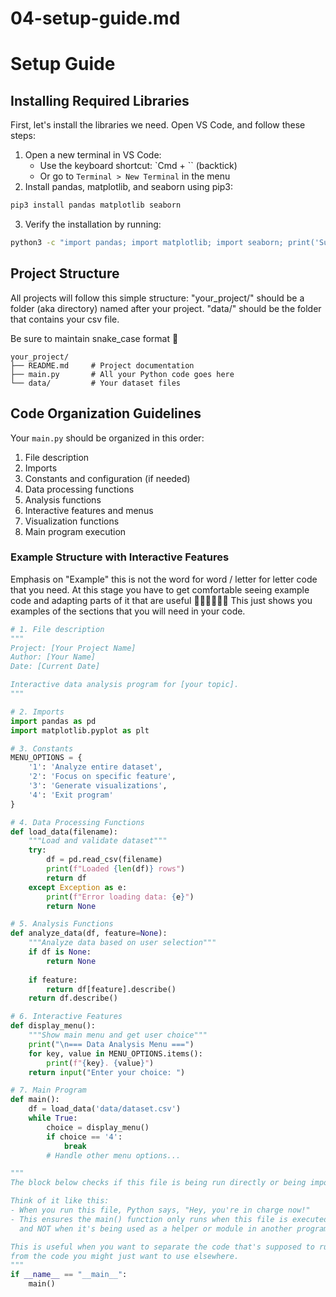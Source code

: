 # 04-setup-guide.md

# Setup Guide

## Installing Required Libraries

First, let's install the libraries we need. Open VS Code, and follow these steps:
1. Open a new terminal in VS Code:
   * Use the keyboard shortcut: `Cmd + `` (backtick)
   * Or go to `Terminal > New Terminal` in the menu
2. Install pandas, matplotlib, and seaborn using pip3:

```bash
pip3 install pandas matplotlib seaborn
```

3. Verify the installation by running:

```bash
python3 -c "import pandas; import matplotlib; import seaborn; print('Success! 🎉')"
```

## Project Structure
All projects will follow this simple structure:
"your_project/" should be a folder (aka directory) named after your project. "data/" should be the folder that contains your csv file. 

Be sure to maintain snake_case format 🐍
```
your_project/
├── README.md     # Project documentation
├── main.py       # All your Python code goes here
└── data/         # Your dataset files
```

## Code Organization Guidelines
Your `main.py` should be organized in this order:
1. File description
2. Imports
3. Constants and configuration (if needed)
4. Data processing functions
5. Analysis functions
6. Interactive features and menus
7. Visualization functions
8. Main program execution

### Example Structure with Interactive Features
Emphasis on "Example" this is not the word for word / letter for letter code that you need. At this stage you have to get comfortable seeing example code and adapting parts of it that are useful 🏋🏽‍♀️🏋🏽‍♂️ This just shows you examples of the sections that you will need in your code.

```python
# 1. File description
"""
Project: [Your Project Name]
Author: [Your Name]
Date: [Current Date]

Interactive data analysis program for [your topic].
"""

# 2. Imports
import pandas as pd
import matplotlib.pyplot as plt

# 3. Constants
MENU_OPTIONS = {
    '1': 'Analyze entire dataset',
    '2': 'Focus on specific feature',
    '3': 'Generate visualizations',
    '4': 'Exit program'
}

# 4. Data Processing Functions
def load_data(filename):
    """Load and validate dataset"""
    try:
        df = pd.read_csv(filename)
        print(f"Loaded {len(df)} rows")
        return df
    except Exception as e:
        print(f"Error loading data: {e}")
        return None

# 5. Analysis Functions
def analyze_data(df, feature=None):
    """Analyze data based on user selection"""
    if df is None:
        return None
    
    if feature:
        return df[feature].describe()
    return df.describe()

# 6. Interactive Features
def display_menu():
    """Show main menu and get user choice"""
    print("\n=== Data Analysis Menu ===")
    for key, value in MENU_OPTIONS.items():
        print(f"{key}. {value}")
    return input("Enter your choice: ")

# 7. Main Program
def main():
    df = load_data('data/dataset.csv')
    while True:
        choice = display_menu()
        if choice == '4':
            break
        # Handle other menu options...

"""
The block below checks if this file is being run directly or being imported into another program. You must include it 🙂

Think of it like this:
- When you run this file, Python says, "Hey, you're in charge now!"
- This ensures the main() function only runs when this file is executed directly,
  and NOT when it's being used as a helper or module in another program.

This is useful when you want to separate the code that's supposed to run automatically
from the code you might just want to use elsewhere.
"""
if __name__ == "__main__":
    main()
```
